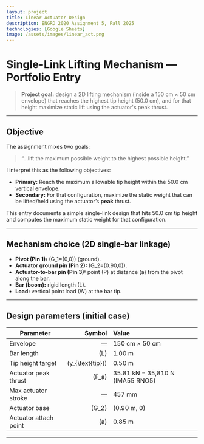 ```yaml
---
layout: project
title: Linear Actuator Design
description: ENGRD 2020 Assignment 5, Fall 2025
technologies: [Google Sheets]
image: /assets/images/linear_act.png
---
```


# Single-Link Lifting Mechanism — Portfolio Entry

> **Project goal:** design a 2D lifting mechanism (inside a 150 cm × 50 cm envelope) that reaches the highest tip height (50.0 cm), and for that height maximize static lift using the actuator's peak thrust.

---

## Objective
The assignment mixes two goals:

> “…lift the maximum possible weight to the highest possible height.”

I interpret this as the following objectives:

- **Primary:** Reach the maximum allowable tip height within the 50.0 cm vertical envelope.  
- **Secondary:** For that configuration, maximize the static weight that can be lifted/held using the actuator’s **peak** thrust.

This entry documents a simple single-link design that hits 50.0 cm tip height and computes the maximum static weight for that configuration.

---

## Mechanism choice (2D single-bar linkage)

- **Pivot (Pin 1):** \(G_1=(0,0)\) (ground).  
- **Actuator ground pin (Pin 2):** \(G_2=(0.90,0)\).  
- **Actuator-to-bar pin (Pin 3):** point \(P\) at distance \(a\) from the pivot along the bar.  
- **Bar (boom):** rigid length \(L\).  
- **Load:** vertical point load \(W\) at the bar tip.

---

## Design parameters (initial case)

| Parameter | Symbol | Value |
|---|---:|:---|
| Envelope | — | 150 cm × 50 cm |
| Bar length | \(L\) | 1.00 m |
| Tip height target | \(y_{\text{tip}}\) | 0.50 m |
| Actuator peak thrust | \(F_a\) | 35.81 kN = 35,810 N (IMA55 RNO5) |
| Max actuator stroke | — | 457 mm |
| Actuator base | \(G_2\) | (0.90 m, 0) |
| Actuator attach point | \(a\) | 0.85 m |

---